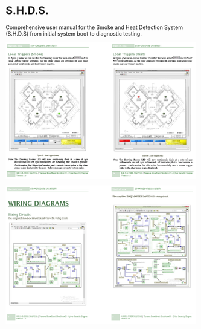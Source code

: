 # S.H.D.S.
Comprehensive user manual for the Smoke and Heat Detection System (S.H.D.S) from initial system boot to diagnostic testing.

![Screenshot](SHDS.PNG)

![Screenshot](SHDS2.PNG)


